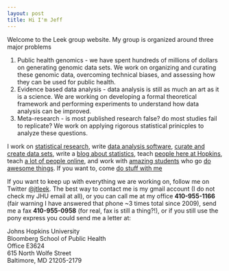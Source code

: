 ```yaml
---
layout: post
title: Hi I'm Jeff
---
```


Welcome to the Leek group website. My group is organized around three major problems

1. Public health genomics - we have spent hundreds of millions of dollars on generating genomic data sets. We work on organizing and curating these genomic data, overcoming technical biases, and assessing how they can be used for public health. 
2. Evidence based data analysis - data analysis is still as much an art as it is a science. We are working on developing a formal theoretical framework and performing experiments to understand how data analysis can be improved. 
3. Meta-research - is most published research false? do most studies fail to replicate? We work on applying rigorous statistical prinicples to analyze these questions. 

I work on [statistical research](/papers), write [data analysis software](/software), [curate and create data sets](/data), write a [blog about statistics](http://simplystatistics.org), teach [people here at Hopkins](/teaching), teach [a lot of people online](https://www.coursera.org/specialization/jhudatascience/1), and work with [amazing students](/people) who go [do awesome things](/alumni). If you want to, come [do stuff with me](/jobs)

If you want to keep up with everything we are working on, follow me on Twitter [@jtleek](http://twitter.com/jtleek). The best way to contact me is my gmail account (I do not check my JHU email at all), or you can call me at my office __410-955-1166__ (fair warning I have answered that phone ~3 times total since 2009), send me a fax __410-955-0958__ (for real, fax is still a thing?!), or if you still use the pony express you could send me a letter at:

Johns Hopkins University </br>
Bloomberg School of Public Health</br> 
Office E3624 </br>
615 North Wolfe Street </br> 
Baltimore, MD 21205-2179 </br>



